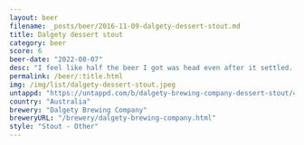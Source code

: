 ```yaml
---
layout: beer
filename: _posts/beer/2016-11-09-dalgety-dessert-stout.md
title: Dalgety dessert stout
category: beer
score: 6
beer-date: "2022-08-07"
desc: "I feel like half the beer I got was head even after it settled. I was expecting more sweetness"
permalink: /beer/:title.html
img: /img/list/dalgety-dessert-stout.jpeg
untappd: "https://untappd.com/b/dalgety-brewing-company-dessert-stout/4824532"
country: "Australia"
brewery: "Dalgety Brewing Company"
breweryURL: "/brewery/dalgety-brewing-company.html"
style: "Stout - Other"
---
```


